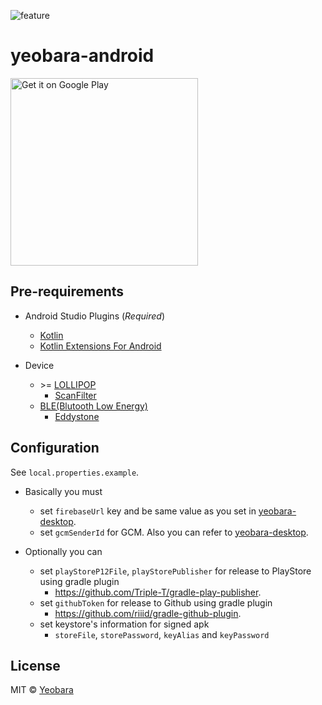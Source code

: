 ![feature]

# yeobara-android

<a href="https://play.google.com/store/apps/details?id=io.github.yeobara.android&utm_source=global_co&utm_medium=prtnr&utm_content=Mar2515&utm_campaign=PartBadge&pcampaignid=MKT-AC-global-none-all-co-pr-py-PartBadges-Oct1515-1"><img alt="Get it on Google Play" src="https://play.google.com/intl/en_us/badges/images/apps/en-play-badge.png" width="300px"/></a>


## Pre-requirements

- Android Studio Plugins (_Required_)
  - [Kotlin]
  - [Kotlin Extensions For Android][KotlinExtForAndroid]

- Device
  - &gt;= [LOLLIPOP]
    - [ScanFilter]
  - [BLE(Blutooth Low Energy)][ble]
    - [Eddystone]


## Configuration

See `local.properties.example`.

- Basically you must
    - set `firebaseUrl` key and be same value as you set in [yeobara-desktop].
    - set `gcmSenderId` for GCM. Also you can refer to [yeobara-desktop].

- Optionally you can
    - set `playStoreP12File`, `playStorePublisher` for release to PlayStore using gradle plugin
        - https://github.com/Triple-T/gradle-play-publisher.
    - set `githubToken` for release to Github using gradle plugin
        - https://github.com/riiid/gradle-github-plugin.
    - set keystore's information for signed apk
        - `storeFile`, `storePassword`, `keyAlias` and `keyPassword`


## License

MIT © [Yeobara](https://github.com/yeobara)








[feature]: https://cloud.githubusercontent.com/assets/1744446/11339520/375ea73e-923d-11e5-97d6-e34bb21ffbc8.png
[ble]: http://developer.android.com/guide/topics/connectivity/bluetooth-le.html
[ScanFilter]: http://developer.android.com/reference/android/bluetooth/le/ScanFilter.html
[Eddystone]: https://github.com/google/eddystone
[LOLLIPOP]: http://developer.android.com/intl/ko/reference/android/os/Build.VERSION_CODES.html#LOLLIPOP
[Kotlin]: https://plugins.jetbrains.com/plugin/6954?pr=androidstudio
[KotlinExtForAndroid]: https://plugins.jetbrains.com/plugin/7717?pr=androidstudio
[yeobara-desktop]: https://github.com/yeobara/yeobara-desktop#configuration

